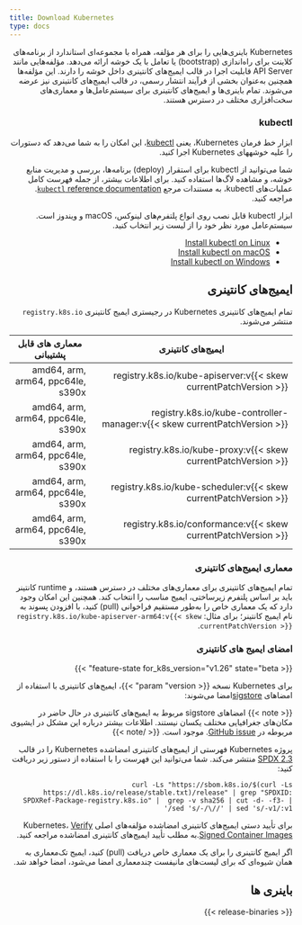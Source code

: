 ```yaml
---
title: Download Kubernetes
type: docs
---
```

<div dir="rtl" style="text-align: right;">
Kubernetes باینری‌هایی را برای هر مؤلفه، همراه با مجموعه‌ای استاندارد از برنامه‌های کلاینت برای راه‌اندازی (bootstrap) یا تعامل با یک خوشه ارائه می‌دهد.
مؤلفه‌هایی مانند API Server قابلیت اجرا در قالب ایمیج‌های کانتینری داخل خوشه را دارند.
این مؤلفه‌ها همچنین به‌عنوان بخشی از فرآیند انتشار رسمی، در قالب ایمیج‌های کانتینری نیز عرضه می‌شوند.
تمام باینری‌ها و ایمیج‌های کانتینری برای سیستم‌عامل‌ها و معماری‌های سخت‌افزاری مختلف در دسترس هستند.

### kubectl

<!-- overview -->

ابزار خط فرمان Kubernetes، یعنی [kubectl](/docs/reference/kubectl/kubectl/)، این امکان را به شما می‌دهد که دستورات را علیه خوشههای Kubernetes اجرا کنید.

شما می‌توانید از kubectl برای استقرار (deploy) برنامه‌ها، بررسی و مدیریت منابع خوشه، و مشاهده لاگ‌ها استفاده کنید.
برای اطلاعات بیشتر، از جمله فهرست کامل عملیات‌های kubectl، به مستندات مرجع [`kubectl` reference documentation](/docs/reference/kubectl/). مراجعه کنید.


ابزار kubectl قابل نصب روی انواع پلتفرم‌های لینوکس، macOS و ویندوز است.
سیستم‌عامل مورد نظر خود را از لیست زیر انتخاب کنید.

- [Install kubectl on Linux](/docs/tasks/tools/install-kubectl-linux)
- [Install kubectl on macOS](/docs/tasks/tools/install-kubectl-macos)
- [Install kubectl on Windows](/docs/tasks/tools/install-kubectl-windows)

## ایمیج‌های کانتینری

تمام ایمیج‌های کانتینری Kubernetes در رجیستری ایمیج کانتینری `registry.k8s.io` منتشر می‌شوند.

| ایمیج‌های کانتینری                                                         |معماری های قابل پشتیبانی         |
| ------------------------------------------------------------------------- | --------------------------------- |
| registry.k8s.io/kube-apiserver:v{{< skew currentPatchVersion >}}          | amd64, arm, arm64, ppc64le, s390x |
| registry.k8s.io/kube-controller-manager:v{{< skew currentPatchVersion >}} | amd64, arm, arm64, ppc64le, s390x |
| registry.k8s.io/kube-proxy:v{{< skew currentPatchVersion >}}              | amd64, arm, arm64, ppc64le, s390x |
| registry.k8s.io/kube-scheduler:v{{< skew currentPatchVersion >}}          | amd64, arm, arm64, ppc64le, s390x |
| registry.k8s.io/conformance:v{{< skew currentPatchVersion >}}             | amd64, arm, arm64, ppc64le, s390x |

###  معماری ایمیج‌های کانتینری

تمام ایمیج‌های کانتینری برای معماری‌های مختلف در دسترس هستند، و runtime کانتینر باید بر اساس پلتفرم زیرساختی، ایمیج مناسب را انتخاب کند.
همچنین این امکان وجود دارد که یک معماری خاص را به‌طور مستقیم فراخوانی (pull) کنید، با افزودن پسوند به نام ایمیج کانتینر؛ برای مثال:
`registry.k8s.io/kube-apiserver-arm64:v{{< skew currentPatchVersion >}}`.

### امضای ایمیج های کانتینری

{{< feature-state for_k8s_version="v1.26" state="beta" >}}


برای Kubernetes نسخه {{< param "version" >}}،
ایمیج‌های کانتینری با استفاده از امضاهای [sigstore](https://sigstore.dev)امضا می‌شوند:

{{< note >}}
امضاهای sigstore مربوط به ایمیج‌های کانتینری در حال حاضر در مکان‌های جغرافیایی مختلف یکسان نیستند.
اطلاعات بیشتر درباره این مشکل در ایشیوی مربوطه در [GitHub issue](https://github.com/kubernetes/registry.k8s.io/issues/187). موجود است.
{{< /note >}}

پروژه Kubernetes فهرستی از ایمیج‌های کانتینری امضاشده Kubernetes را در قالب [SPDX 2.3](https://spdx.dev/specifications/) منتشر می‌کند.
شما می‌توانید این فهرست را با استفاده از دستور زیر دریافت کنید:

```shell
curl -Ls "https://sbom.k8s.io/$(curl -Ls https://dl.k8s.io/release/stable.txt)/release" | grep "SPDXID: SPDXRef-Package-registry.k8s.io" |  grep -v sha256 | cut -d- -f3- | sed 's/-/\//' | sed 's/-v1/:v1/'
```

برای تأیید دستی ایمیج‌های کانتینری امضاشده مؤلفه‌های اصلی Kubernetes، [Verify Signed Container Images](/docs/tasks/administer-cluster/verify-signed-artifacts).به مطلب تأیید ایمیج‌های کانتینری امضاشده مراجعه کنید.

اگر ایمیج کانتینری را برای یک معماری خاص دریافت (pull) کنید، ایمیج تک‌معماری به همان شیوه‌ای که برای لیست‌های مانیفست چندمعماری امضا می‌شود، امضا خواهد شد.

## باینری ها

{{< release-binaries >}}

